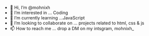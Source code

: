 - 👋 Hi, I’m @mohnixh
- 👀 I’m interested in ... Coding
- 🌱 I’m currently learning ...JavaScript
- 💞️ I’m looking to collaborate on ... projects related to html, css & js
- 📫 How to reach me ... drop a DM on my intsgram, mohnixh_

<!---
mohnixh/mohnixh is a ✨ special ✨ repository because its `README.md` (this file) appears on your GitHub profile.
You can click the Preview link to take a look at your changes.
--->
